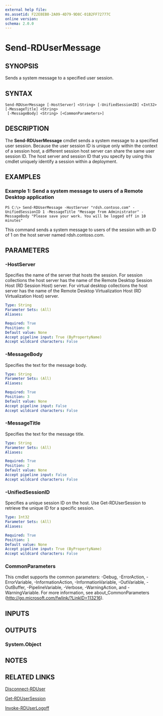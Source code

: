 ```yaml
---
external help file: 
ms.assetid: F22E8EB8-2A09-4D79-9D8C-01B2FF72777C
online version: 
schema: 2.0.0
---
```


# Send-RDUserMessage

## SYNOPSIS
Sends a system message to a specified user session.

## SYNTAX

```
Send-RDUserMessage [-HostServer] <String> [-UnifiedSessionID] <Int32> [-MessageTitle] <String>
 [-MessageBody] <String> [<CommonParameters>]
```

## DESCRIPTION
The **Send-RDUserMessage** cmdlet sends a system message to a specified user session.
Because the user session ID is unique only within the context of a session host, a different session host server can share the same user session ID.
The host server and session ID that you specify by using this cmdlet uniquely identify a session within a deployment.

## EXAMPLES

### Example 1: Send a system message to users of a Remote Desktop application
```
PS C:\> Send-RDUserMessage -HostServer "rdsh.contoso.com" -UnifiedSessionID 1 -MessageTitle "Message from Administrator" -MessageBody "Please save your work. You will be logged off in 10 minutes"
```

This command sends a system message to users of the session with an ID of 1 on the host server named rdsh.contoso.com.

## PARAMETERS

### -HostServer
Specifies the name of the server that hosts the session.
For session collections the host server has the name of the Remote Desktop Session Host (RD  Session Host) server.
For virtual desktop collections the host server has the name of the Remote Desktop Virtualization Host (RD Virtualization Host) server.

```yaml
Type: String
Parameter Sets: (All)
Aliases: 

Required: True
Position: 0
Default value: None
Accept pipeline input: True (ByPropertyName)
Accept wildcard characters: False
```

### -MessageBody
Specifies the text for the message body.

```yaml
Type: String
Parameter Sets: (All)
Aliases: 

Required: True
Position: 3
Default value: None
Accept pipeline input: False
Accept wildcard characters: False
```

### -MessageTitle
Specifies the text for the message title.

```yaml
Type: String
Parameter Sets: (All)
Aliases: 

Required: True
Position: 2
Default value: None
Accept pipeline input: False
Accept wildcard characters: False
```

### -UnifiedSessionID
Specifies a unique session ID on the host.
Use Get-RDUserSession to retrieve the unique ID for a specific session.

```yaml
Type: Int32
Parameter Sets: (All)
Aliases: 

Required: True
Position: 1
Default value: None
Accept pipeline input: True (ByPropertyName)
Accept wildcard characters: False
```

### CommonParameters
This cmdlet supports the common parameters: -Debug, -ErrorAction, -ErrorVariable, -InformationAction, -InformationVariable, -OutVariable, -OutBuffer, -PipelineVariable, -Verbose, -WarningAction, and -WarningVariable. For more information, see about_CommonParameters (http://go.microsoft.com/fwlink/?LinkID=113216).

## INPUTS

## OUTPUTS

### System.Object

## NOTES

## RELATED LINKS

[Disconnect-RDUser](./Disconnect-RDUser.md)

[Get-RDUserSession](./Get-RDUserSession.md)

[Invoke-RDUserLogoff](./Invoke-RDUserLogoff.md)

